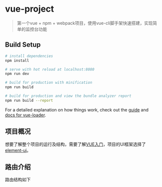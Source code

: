 # vue-project

> 第一个vue + npm + webpack项目，使用vue-cli脚手架快速搭建，实现简单的监控台功能

## Build Setup

``` bash
# install dependencies
npm install

# serve with hot reload at localhost:8080
npm run dev

# build for production with minification
npm run build

# build for production and view the bundle analyzer report
npm run build --report
```

For a detailed explanation on how things work, check out the [guide](http://vuejs-templates.github.io/webpack/) and [docs for vue-loader](http://vuejs.github.io/vue-loader).

## 项目概况

想要了解整个项目的运行及结构，需要了解[VUE入门](https://cn.vuejs.org)，项目的UI框架选择了[element-ui](http://element-cn.eleme.io/#/zh-CN/component/menu)。

## 路由介绍
路由结构如下


